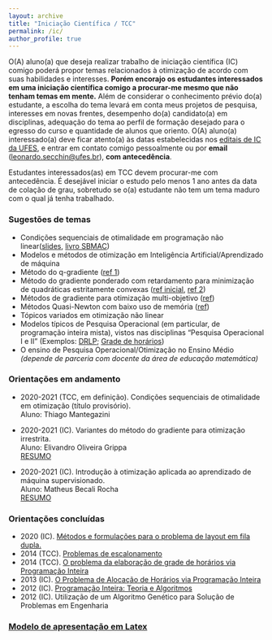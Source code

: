 ```yaml
---
layout: archive
title: "Iniciação Científica / TCC"
permalink: /ic/
author_profile: true
---
```


O(A) aluno(a) que deseja realizar trabalho de iniciação científica (IC) comigo poderá propor temas relacionados à otimização de acordo com suas habilidades e interesses. **Porém encorajo os estudantes interessados em uma iniciação científica comigo a procurar-me mesmo que não tenham temas em mente.** Além de considerar o conhecimento prévio do(a) estudante, a escolha do tema levará em conta meus projetos de pesquisa, interesses em novas frentes, desempenho do(a) candidato(a) em disciplinas, adequação do tema ao perfil de formação desejado para o egresso do curso e quantidade de alunos que oriento. O(A) aluno(a) interessado(a) deve ficar atento(a) às datas estabelecidas nos [editais de IC da UFES](http://prppg.ufes.br/ultimos-editais-iniciacao-cientifica), e entrar em contato comigo pessoalmente ou por **email** (leonardo.secchin@ufes.br), **com antecedência**.

Estudantes interessados(as) em TCC devem procurar-me com antecedência. É desejável iniciar o estudo pelo menos 1 ano antes da data de colação de grau, sobretudo se o(a) estudante não tem um tema maduro com o qual já tenha trabalhado.

### Sugestões de temas

- Condições sequenciais de otimalidade em programação não linear([slides](https://drive.google.com/open?id=1UOQ_CFm3yPapuoWBxL1sKI6LMZClJUpq), [livro SBMAC](http://arquivo.sbmac.org.br/arquivos/notas/livro_83.pdf))
- Modelos e métodos de otimização em Inteligência Artificial/Aprendizado de máquina
- Método do q-gradiente ([ref 1](http://dx.doi.org/10.1016/j.ejor.2016.01.001))
- Método do gradiente ponderado com retardamento para minimização de quadráticas estritamente convexas ([ref inicial](https://link.springer.com/article/10.1007/s10589-019-00125-6), [ref 2](http://www.optimization-online.org/DB_FILE/2020/03/7655.pdf))
- Métodos de gradiente para otimização multi-objetivo ([ref](http://www.optimization-online.org/DB_FILE/2020/04/7729.pdf))
- Métodos Quasi-Newton com baixo uso de memória ([ref](https://www.tandfonline.com/doi/abs/10.1080/02331934.2020.1712391?journalCode=gopt20))
- Tópicos variados em otimização não linear
- Modelos típicos de Pesquisa Operacional (em particular, de programação inteira mista), vistos nas disciplinas “Pesquisa Operacional I e II” (Exemplos: [DRLP](https://link.springer.com/article/10.1007/s11590-018-1263-9); [Grade de horários](https://drive.google.com/open?id=12h9bnTpkS2lSmRNNLTlUkTakGrF7g6-i))
- O ensino de Pesquisa Operacional/Otimização no Ensino Médio *(depende de parceria com docente da área de educação matemática)*

### Orientações em andamento

- 2020-2021 (TCC, em definição). Condições sequenciais de otimalidade em otimização (título provisório).  
  Aluno: Thiago Mantegazini

- 2020-2021 (IC). Variantes do método do gradiente para otimização irrestrita.  
  Aluno: Elivandro Oliveira Grippa  
  [RESUMO](https://drive.google.com/file/d/1AsCeRaIqg_82Q-irbgp4zOW4UcmuQDKt/view?usp=sharing)

- 2020-2021 (IC). Introdução à otimização aplicada ao aprendizado de máquina supervisionado.  
  Aluno: Matheus Becali Rocha  
  [RESUMO](https://drive.google.com/file/d/1cy_d21RDGfP-VhFNRUdD7DFN5xI2ATQ-/view?usp=sharing)

### Orientações concluídas

- 2020 (IC). [Métodos e formulações para o problema de layout em fila dupla.](https://drive.google.com/file/d/1OQmZN3R_ZWwI8yjiXoLhmeDEDke4r3zy/view?usp=sharing)
- 2014 (TCC). [Problemas de escalonamento](https://drive.google.com/open?id=1Ce6xReyjM8JvqyMbGXB_pd7tjFyrb5Np)
- 2014 (TCC). [O problema da elaboração de grade de horários via Programação Inteira](https://drive.google.com/open?id=1gcPusN-R0zjQ_e_J-R8j3z28ui8iBV8C)
- 2013 (IC). [O Problema de Alocação de Horários via Programação Inteira](https://drive.google.com/open?id=12h9bnTpkS2lSmRNNLTlUkTakGrF7g6-i)
- 2012 (IC). [Programação Inteira: Teoria e Algoritmos](https://drive.google.com/open?id=136KkA12IjmcM1oDOAtcIL0SvynE0i2HN)
- 2012 (IC). Utilização de um Algoritmo Genético para Solução de Problemas em Engenharia

### [Modelo de apresentação em Latex](https://drive.google.com/file/d/1-cmwFB82Ds1hpxEtIlJIKQPfuzNU6bCW/view?usp=sharing)
